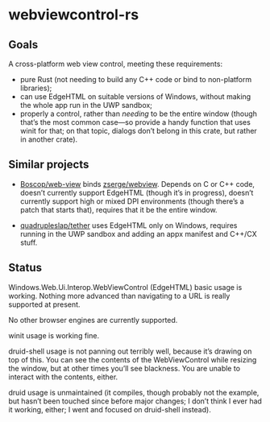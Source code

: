 # webviewcontrol-rs

## Goals

A cross-platform web view control, meeting these requirements:

- pure Rust (not needing to build any C++ code or bind to non-platform libraries);
- can use EdgeHTML on suitable versions of Windows, without making the whole app run in the UWP sandbox;
- properly a control, rather than *needing* to be the entire window (though that’s the most common case—so provide a handy function that uses winit for that; on that topic, dialogs don’t belong in this crate, but rather in another crate).

## Similar projects

- [Boscop/web-view](https://github.com/Boscop/web-view) binds [zserge/webview](https://github.com/zserge/webview). Depends on C or C++ code, doesn’t currently support EdgeHTML (though it’s in progress), doesn’t currently support high or mixed DPI environments (though there’s a patch that starts that), requires that it be the entire window.

- [quadrupleslap/tether](https://github.com/quadrupleslap/tether) uses EdgeHTML only on Windows, requires running in the UWP sandbox and adding an appx manifest and C++/CX stuff.

## Status

Windows.Web.Ui.Interop.WebViewControl (EdgeHTML) basic usage is working. Nothing more advanced than navigating to a URL is really supported at present.

No other browser engines are currently supported.

winit usage is working fine.

druid-shell usage is not panning out terribly well, because it’s drawing on top of this. You can see the contents of the WebViewControl while resizing the window, but at other times you’ll see blackness. You are unable to interact with the contents, either.

druid usage is unmaintained (it compiles, though probably not the example, but hasn’t been touched since before major changes; I don’t think I ever had it working, either; I went and focused on druid-shell instead).
